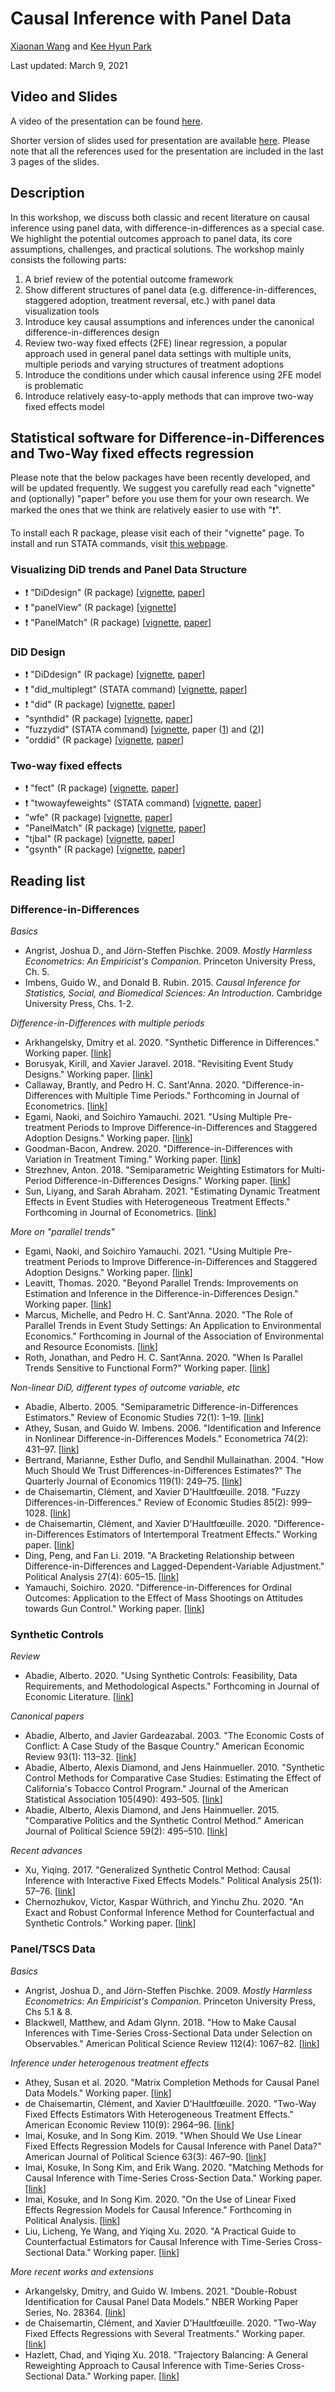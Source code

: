 # Causal Inference with Panel Data

[Xiaonan Wang](https://github.com/Xiaonan21) and [Kee Hyun Park](https://github.com/keehyunpark)

Last updated: March 9, 2021

## Video and Slides

A video of the presentation can be found [here](https://www.dropbox.com/s/0dwhfvulb6owaed/causal-inference-panel-data-kpark-xwang.mp4?dl=0).

Shorter version of slides used for presentation are available [here](https://github.com/gsa-gvpt/gvpt-methods/blob/master/paneldata/slides_paneldata_short.pdf). Please note that all the references used for the presentation are included in the last 3 pages of the slides.

## Description

In this workshop, we discuss both classic and recent literature on causal inference using panel data, with difference-in-differences as a special case. We highlight the potential outcomes approach to panel data, its core assumptions, challenges, and practical solutions. The workshop mainly consists the following parts:

1) A brief review of the potential outcome framework
2) Show different structures of panel data (e.g. difference-in-differences, staggered adoption, treatment reversal, etc.) with panel data visualization tools
3) Introduce key causal assumptions and inferences under the canonical difference-in-differences design
4) Review two-way fixed effects (2FE) linear regression, a popular approach used in general panel data settings with multiple units, multiple periods and varying structures of treatment adoptions
5) Introduce the conditions under which causal inference using 2FE model is problematic
6) Introduce relatively easy-to-apply methods that can improve two-way fixed effects model

## Statistical software for Difference-in-Differences and Two-Way fixed effects regression

Please note that the below packages have been recently developed, and will be updated frequently. We suggest you carefully read each "vignette" and (optionally) "paper" before you use them for your own research. We marked the ones that we think are relatively easier to use with ":exclamation:".

To install each R package, please visit each of their "vignette" page. To install and run STATA commands, visit [this webpage](https://www.stata.com/support/ssc-installation/).

### Visualizing DiD trends and Panel Data Structure

- :exclamation: "DiDdesign" (R package) [[vignette](https://github.com/naoki-egami/DIDdesign), [paper](https://arxiv.org/pdf/2102.09948.pdf)]
- :exclamation: "panelView" (R package) [[vignette](http://yiqingxu.org/software/panelView/panelView.html)]
- :exclamation: "PanelMatch" (R package) [[vignette](https://github.com/insongkim/PanelMatch), [paper](https://imai.fas.harvard.edu/research/files/tscs.pdf)]

### DiD Design

- :exclamation: "DiDdesign" (R package) [[vignette](https://github.com/naoki-egami/DIDdesign), [paper](https://arxiv.org/pdf/2102.09948.pdf)]
- :exclamation: "did_multiplegt" (STATA command) [[vignette](https://ideas.repec.org/c/boc/bocode/s458643.html), [paper](https://arxiv.org/pdf/1803.08807.pdf)]
- :exclamation: "did" (R package) [[vignette](https://github.com/bcallaway11/did), [paper](https://arxiv.org/pdf/1803.09015.pdf)]
- "synthdid" (R package) [[vignette](https://github.com/synth-inference/synthdid), [paper](https://arxiv.org/pdf/1812.09970.pdf)]
- "fuzzydid" (STATA command) [[vignette](http://fmwww.bc.edu/repec/bocode/f/fuzzydid.ado), paper ([1](https://faculty.crest.fr/xdhaultfoeuille/wp-content/uploads/sites/9/2019/09/fuzzydid_stata.pdf)) and ([2](http://www.restud.com/wp-content/uploads/2017/08/MS19615manuscript.pdf))]
- "orddid" (R package) [[vignette](https://github.com/soichiroy/orddid), [paper](https://arxiv.org/pdf/2009.13404.pdf)]

### Two-way fixed effects

- :exclamation: "fect" (R package) [[vignette](http://yiqingxu.org/software/fect/fect.html), [paper](https://papers.ssrn.com/sol3/papers.cfm?abstract_id=3555463)]
- :exclamation: "twowayfeweights" (STATA command) [[vignette](https://ideas.repec.org/c/boc/bocode/s458611.html), [paper](https://arxiv.org/pdf/1803.08807.pdf)]
- "wfe" (R package) [[vignette](https://cran.r-project.org/web/packages/wfe/wfe.pdf), [paper](https://imai.fas.harvard.edu/research/files/FEmatch.pdf)]
- "PanelMatch" (R package) [[vignette](https://github.com/insongkim/PanelMatch), [paper](https://imai.fas.harvard.edu/research/files/tscs.pdf)]
- "tjbal" (R package) [[vignette](http://yiqingxu.org/software/tjbal/tjbal.html), [paper](https://papers.ssrn.com/sol3/papers.cfm?abstract_id=3214231)]
- "gsynth" (R package) [[vignette](http://yiqingxu.org/software/gsynth/gsynth_examples.html), [paper](http://yiqingxu.org/papers/english/2016_Xu_gsynth/Xu_PA_2017.pdf)]

## Reading list

### Difference-in-Differences

_Basics_

- Angrist, Joshua D., and Jörn-Steffen Pischke. 2009. _Mostly Harmless Econometrics: An Empiricist's Companion_. Princeton University Press, Ch. 5.
- Imbens, Guido W., and Donald B. Rubin. 2015. _Causal Inference for Statistics, Social, and Biomedical Sciences: An Introduction_. Cambridge University Press, Chs. 1-2.

_Difference-in-Differences with multiple periods_

- Arkhangelsky, Dmitry et al. 2020. "Synthetic Difference in Differences." Working paper. [[link](https://arxiv.org/pdf/1812.09970.pdf)]
- Borusyak, Kirill, and Xavier Jaravel. 2018. "Revisiting Event Study Designs." Working paper. [[link](https://papers.ssrn.com/sol3/papers.cfm?abstract_id=2826228)]
- Callaway, Brantly, and Pedro H. C. Sant'Anna. 2020. "Difference-in-Differences with Multiple Time Periods." Forthcoming in Journal of Econometrics. [[link](https://arxiv.org/pdf/1803.09015.pdf)]
- Egami, Naoki, and Soichiro Yamauchi. 2021. "Using Multiple Pre-treatment Periods to Improve Difference-in-Differences and Staggered Adoption Designs." Working paper. [[link](https://arxiv.org/pdf/2102.09948.pdf)]
- Goodman-Bacon, Andrew. 2020. "Difference-in-Differences with Variation in Treatment Timing." Working paper. [[link](http://goodman-bacon.com/pdfs/ddtiming.pdf)]
- Strezhnev, Anton. 2018. "Semiparametric Weighting Estimators for Multi-Period Difference-in-Differences Designs." Working paper. [[link](https://www.antonstrezhnev.com/s/generalized_did.pdf)]
- Sun, Liyang, and Sarah Abraham. 2021. "Estimating Dynamic Treatment Effects in Event Studies with Heterogeneous Treatment Effects." Forthcoming in Journal of Econometrics. [[link](https://arxiv.org/pdf/1804.05785.pdf)]

_More on "parallel trends"_

- Egami, Naoki, and Soichiro Yamauchi. 2021. "Using Multiple Pre-treatment Periods to Improve Difference-in-Differences and Staggered Adoption Designs." Working paper. [[link](https://arxiv.org/pdf/2102.09948.pdf)]
- Leavitt, Thomas. 2020. "Beyond Parallel Trends: Improvements on Estimation and Inference in the Difference-in-Differences Design." Working paper. [[link](https://static1.squarespace.com/static/5d54a19a5a1edf0001ea677a/t/5f583468a4dcca4eebc2b923/1599616104657/Bayes_Diff_in_Diffs_Paper.pdf)]
- Marcus, Michelle, and Pedro H. C. Sant'Anna. 2020. "The Role of Parallel Trends in Event Study Settings: An Application to Environmental Economics." Forthcoming in Journal of the Association of Environmental and Resource Economists. [[link](https://arxiv.org/pdf/2009.01963.pdf)]
- Roth, Jonathan, and Pedro H. C. Sant’Anna. 2020. "When Is Parallel Trends Sensitive to Functional Form?" Working paper. [[link](http://arxiv.org/abs/2010.04814)]

_Non-linear DiD, different types of outcome variable, etc_

- Abadie, Alberto. 2005. "Semiparametric Difference-in-Differences Estimators." Review of Economic Studies 72(1): 1–19. [[link](https://citeseerx.ist.psu.edu/viewdoc/download?doi=10.1.1.318.1781&rep=rep1&type=pdf)]
- Athey, Susan, and Guido W. Imbens. 2006. "Identification and Inference in Nonlinear Difference-in-Differences Models." Econometrica 74(2): 431–97. [[link](http://www.ecn.ulaval.ca/guy_lacroix/Cours/ECN-7180/Obligatoires/Athey_Imbens.pdf)]
- Bertrand, Marianne, Esther Duflo, and Sendhil Mullainathan. 2004. "How Much Should We Trust Differences-in-Differences Estimates?" The Quarterly Journal of Economics 119(1): 249–75. [[link](https://sendhil.org/wp-content/uploads/2019/08/Publication-53.pdf)]
- de Chaisemartin, Clément, and Xavier D'Haultfœuille. 2018. "Fuzzy Differences-in-Differences." Review of Economic Studies 85(2): 999–1028. [[link](https://faculty.crest.fr/xdhaultfoeuille/wp-content/uploads/sites/9/2019/09/fuzzy_did.pdf)]
- de Chaisemartin, Clément, and Xavier D'Haultfœuille. 2020. "Difference-in-Differences Estimators of Intertemporal Treatment Effects." Working paper. [[link](https://sites.google.com/site/clementdechaisemartin/draft_dynamic.pdf?attredirects=0&d=1)]
- Ding, Peng, and Fan Li. 2019. "A Bracketing Relationship between Difference-in-Differences and Lagged-Dependent-Variable Adjustment." Political Analysis 27(4): 605–15. [[link](https://arxiv.org/pdf/1903.06286.pdf)]
- Yamauchi, Soichiro. 2020. "Difference-in-Differences for Ordinal Outcomes: Application to the Effect of Mass Shootings on Attitudes towards Gun Control." Working paper. [[link](https://arxiv.org/pdf/2009.13404.pdf)]

### Synthetic Controls

_Review_
- Abadie, Alberto. 2020. "Using Synthetic Controls: Feasibility, Data Requirements, and Methodological Aspects." Forthcoming in Journal of Economic Literature. [[link](https://www.aeaweb.org/content/file?id=12409)]

_Canonical papers_
- Abadie, Alberto, and Javier Gardeazabal. 2003. "The Economic Costs of Conflict: A Case Study of the Basque Country." American Economic Review 93(1): 113–32. [[link](https://www.fsb.miamioh.edu/lij14/411_scm2.pdf)]
- Abadie, Alberto, Alexis Diamond, and Jens Hainmueller. 2010. "Synthetic Control Methods for Comparative Case Studies: Estimating the Effect of California's Tobacco Control Program." Journal of the American Statistical Association 105(490): 493–505. [[link](https://www.ifs.org.uk/docs/abadiesyntheticcontrolmethods.pdf)]
- Abadie, Alberto, Alexis Diamond, and Jens Hainmueller. 2015. "Comparative Politics and the Synthetic Control Method." American Journal of Political Science 59(2): 495–510. [[link](https://web.stanford.edu/~jhain/Paper/AJPS2015a.pdf)]

_Recent advances_
- Xu, Yiqing. 2017. "Generalized Synthetic Control Method: Causal Inference with Interactive Fixed Effects Models." Political Analysis 25(1): 57–76. [[link](http://yiqingxu.org/papers/english/2016_Xu_gsynth/Xu_PA_2017.pdf)]
- Chernozhukov, Victor, Kaspar Wüthrich, and Yinchu Zhu. 2020. "An Exact and Robust Conformal Inference Method for Counterfactual and Synthetic Controls." Working paper. [[link](https://arxiv.org/pdf/1712.09089.pdf)]

### Panel/TSCS Data

_Basics_

- Angrist, Joshua D., and Jörn-Steffen Pischke. 2009. _Mostly Harmless Econometrics: An Empiricist's Companion_. Princeton University Press, Chs 5.1 & 8.
- Blackwell, Matthew, and Adam Glynn. 2018. "How to Make Causal Inferences with Time-Series Cross-Sectional Data under Selection on Observables." American Political Science Review 112(4): 1067–82. [[link](https://www.mattblackwell.org/files/papers/causal-tscs.pdf)]

_Inference under heterogenous treatment effects_

- Athey, Susan et al. 2020. "Matrix Completion Methods for Causal Panel Data Models." Working paper. [[link](https://arxiv.org/pdf/1710.10251.pdf)]
- de Chaisemartin, Clément, and Xavier D'Haultfœuille. 2020. "Two-Way Fixed Effects Estimators With Heterogeneous Treatment Effects." American Economic Review 110(9): 2964–96. [[link](https://arxiv.org/pdf/1803.08807.pdf)]
- Imai, Kosuke, and In Song Kim. 2019. "When Should We Use Linear Fixed Effects Regression Models for Causal Inference with Panel Data?" American Journal of Political Science 63(3): 467–90. [[link](https://imai.fas.harvard.edu/research/files/FEmatch.pdf)]
- Imai, Kosuke, In Song Kim, and Erik Wang. 2020. "Matching Methods for Causal Inference with Time-Series Cross-Section Data." Working paper. [[link](https://imai.fas.harvard.edu/research/files/tscs.pdf)]
- Imai, Kosuke, and In Song Kim. 2020. "On the Use of Linear Fixed Effects Regression Models for Causal Inference." Forthcoming in Political Analysis. [[link](https://imai.fas.harvard.edu/research/files/FEmatch-twoway.pdf)]
- Liu, Licheng, Ye Wang, and Yiqing Xu. 2020. "A Practical Guide to Counterfactual Estimators for Causal Inference with Time-Series Cross-Sectional Data." Working paper. [[link](https://papers.ssrn.com/sol3/papers.cfm?abstract_id=3555463)]

_More recent works and extensions_

- Arkangelsky, Dmitry, and Guido W. Imbens. 2021. "Double-Robust Identification for Causal Panel Data Models." NBER Working Paper Series, No. 28364. [[link](https://www.nber.org/system/files/working_papers/w28364/w28364.pdf)]
- de Chaisemartin, Clément, and Xavier D'Haultfœuille. 2020. "Two-Way Fixed Effects Regressions with Several Treatments." Working paper. [[link](https://sites.google.com/site/clementdechaisemartin/Notemultipletreatments.pdf?attredirects=0&d=1)]
- Hazlett, Chad, and Yiqing Xu. 2018. "Trajectory Balancing: A General Reweighting Approach to Causal Inference with Time-Series Cross-Sectional Data." Working paper. [[link](https://papers.ssrn.com/sol3/papers.cfm?abstract_id=3214231)]
